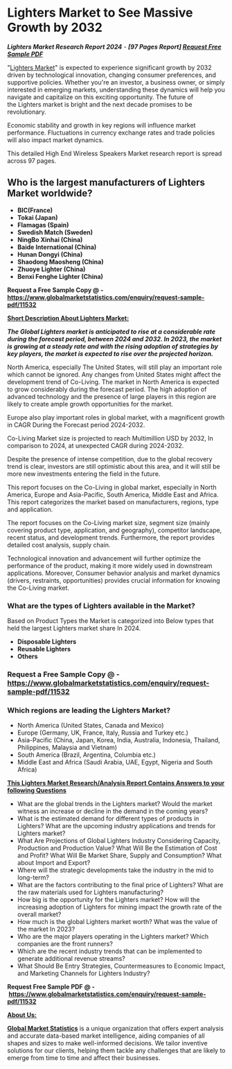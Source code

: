 <h1>Lighters Market to See Massive Growth by 2032</h1>
<p><em><strong>Lighters Market Research Report 2024</strong></em>&nbsp;-&nbsp;<em><strong>[97 Pages Report] </strong></em><em><strong><a href="https://www.globalmarketstatistics.com/enquiry/request-sample-pdf/11532">Request Free Sample PDF</a></strong></em></p>
<p>"<a href="https://www.globalmarketstatistics.com/market-reports/lighters-market-11532">Lighters Market</a>" is expected to experience significant growth by 2032 driven by technological innovation, changing consumer preferences, and supportive policies. Whether you're an investor, a business owner, or simply interested in emerging markets, understanding these dynamics will help you navigate and capitalize on this exciting opportunity. The future of the&nbsp;Lighters market is bright and the next decade promises to be revolutionary.</p>
<p>Economic stability and growth in key regions will influence market performance. Fluctuations in currency exchange rates and trade policies will also impact market dynamics.</p>
<p>This detailed&nbsp;High End Wireless Speakers Market research report is spread across 97 pages.</p>
<h2><strong>Who is the largest manufacturers of Lighters Market worldwide?</strong></h2>
<ul>
<li><strong>BIC(France)</strong></li>
<li><strong>Tokai (Japan)</strong></li>
<li><strong>Flamagas (Spain)</strong></li>
<li><strong>Swedish Match (Sweden)</strong></li>
<li><strong>NingBo Xinhai (China)</strong></li>
<li><strong>Baide International (China)</strong></li>
<li><strong>Hunan Dongyi (China)</strong></li>
<li><strong>Shaodong Maosheng (China)</strong></li>
<li><strong>Zhuoye Lighter (China)</strong></li>
<li><strong>Benxi Fenghe Lighter (China)</strong></li>
</ul>
<p><strong>Request a Free Sample Copy @ - <a href="https://www.globalmarketstatistics.com/enquiry/request-sample-pdf/11532">https://www.globalmarketstatistics.com/enquiry/request-sample-pdf/11532</a></strong></p>
<p><strong><u>Short Description About Lighters Market:</u></strong></p>
<p><strong><em>The Global Lighters market is anticipated to rise at a considerable rate during the forecast period, between 2024 and 2032. In 2023, the market is growing at a steady rate and with the rising adoption of strategies by key players, the market is expected to rise over the projected horizon.</em></strong></p>
<p>North America, especially The United States, will still play an important role which cannot be ignored. Any changes from United States might affect the development trend of Co-Living. The market in North America is expected to grow considerably during the forecast period. The high adoption of advanced technology and the presence of large players in this region are likely to create ample growth opportunities for the market.</p>
<p>Europe also play important roles in global market, with a magnificent growth in CAGR During the Forecast period 2024-2032.</p>
<p>Co-Living Market size is projected to reach Multimillion USD by 2032, In comparison to 2024, at unexpected CAGR during 2024-2032.</p>
<p>Despite the presence of intense competition, due to the global recovery trend is clear, investors are still optimistic about this area, and it will still be more new investments entering the field in the future.</p>
<p>This report focuses on the Co-Living in global market, especially in North America, Europe and Asia-Pacific, South America, Middle East and Africa. This report categorizes the market based on manufacturers, regions, type and application.</p>
<p>The report focuses on the Co-Living market size, segment size (mainly covering product type, application, and geography), competitor landscape, recent status, and development trends. Furthermore, the report provides detailed cost analysis, supply chain.</p>
<p>Technological innovation and advancement will further optimize the performance of the product, making it more widely used in downstream applications. Moreover, Consumer behavior analysis and market dynamics (drivers, restraints, opportunities) provides crucial information for knowing the Co-Living market.</p>
<h3>What are the types of Lighters available in the Market?</h3>
<p>Based on Product Types the Market is categorized into Below types that held the largest Lighters market share In 2024.</p>
<ul>
<li><strong>Disposable Lighters</strong></li>
<li><strong>Reusable Lighters</strong></li>
<li><strong>Others</strong></li>
</ul>
<h3>Request a Free Sample Copy @ - <a href="https://www.globalmarketstatistics.com/enquiry/request-sample-pdf/11532">https://www.globalmarketstatistics.com/enquiry/request-sample-pdf/11532</a></h3>
<h3>Which regions are leading the Lighters Market?</h3>
<ul>
<li>North America (United States, Canada and Mexico)</li>
<li>Europe (Germany, UK, France, Italy, Russia and Turkey etc.)</li>
<li>Asia-Pacific (China, Japan, Korea, India, Australia, Indonesia, Thailand, Philippines, Malaysia and Vietnam)</li>
<li>South America (Brazil, Argentina, Columbia etc.)</li>
<li>Middle East and Africa (Saudi Arabia, UAE, Egypt, Nigeria and South Africa)</li>
</ul>
<p><strong><u>This Lighters Market Research/Analysis Report Contains Answers to your following Questions</u></strong></p>
<ul>
<li>What are the global trends in the Lighters market? Would the market witness an increase or decline in the demand in the coming years?</li>
<li>What is the estimated demand for different types of products in Lighters? What are the upcoming industry applications and trends for Lighters market?</li>
<li>What Are Projections of Global Lighters Industry Considering Capacity, Production and Production Value? What Will Be the Estimation of Cost and Profit? What Will Be Market Share, Supply and Consumption? What about Import and Export?</li>
<li>Where will the strategic developments take the industry in the mid to long-term?</li>
<li>What are the factors contributing to the final price of Lighters? What are the raw materials used for Lighters manufacturing?</li>
<li>How big is the opportunity for the Lighters market? How will the increasing adoption of Lighters for mining impact the growth rate of the overall market?</li>
<li>How much is the global Lighters market worth? What was the value of the market In 2023?</li>
<li>Who are the major players operating in the Lighters market? Which companies are the front runners?</li>
<li>Which are the recent industry trends that can be implemented to generate additional revenue streams?</li>
<li>What Should Be Entry Strategies, Countermeasures to Economic Impact, and Marketing Channels for Lighters Industry?</li>
</ul>
<p><strong>Request Free Sample PDF @ -&nbsp;<a href="https://www.globalmarketstatistics.com/enquiry/request-sample-pdf/11532">https://www.globalmarketstatistics.com/enquiry/request-sample-pdf/11532</a></strong></p>
<p><strong><u>About Us:</u></strong></p>
<p><strong><a href="https://www.globalmarketstatistics.com/">Global Market Statistics</a></strong> is a unique organization that offers expert analysis and accurate data-based market intelligence, aiding companies of all shapes and sizes to make well-informed decisions. We tailor inventive solutions for our clients, helping them tackle any challenges that are likely to emerge from time to time and affect their businesses.</p>